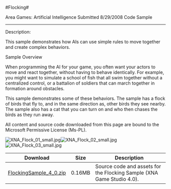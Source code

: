 #Flocking#

Area
Games: Artificial Intelligence
Submitted
8/29/2008
Code Sample

---

Description:

This sample demonstrates how AIs can use simple rules to move together and create complex behaviors.

Sample Overview

When programming the AI for your game, you often want your actors to move and react together, without having to behave identically. For example, you might want to simulate a school of fish that all swim together without a centralized control, or a battalion of soldiers that can march together in formation around obstacles.

This sample demonstrates some of these behaviors. The sample has a flock of birds that fly to, and in the same direction as, other birds they see nearby. The sample also has a cat that you can turn on and who then chases the birds as they run away.


All content and source code downloaded from this page are bound to the Microsoft Permissive License (Ms-PL).

![XNA_Flock_01_small.jpg](https://github.com/simondarksidej/XNAGameStudio/blob/master/Images/XNA_Flock_01_small.jpg)![XNA_Flock_02_small.jpg](https://github.com/simondarksidej/XNAGameStudio/blob/master/Images/XNA_Flock_02_small.jpg)![XNA_Flock_03_small.jpg](https://github.com/simondarksidej/XNAGameStudio/blob/master/Images/XNA_Flock_03_small.jpg)		


Download | Size | Description
---|---|---|
[FlockingSample_4_0.zip](https://github.com/simondarksidej/XNAGameStudio/blob/master/Samples/FlockingSample_4_0.zip?raw=true) | 0.16MB | Source code and assets for the Flocking Sample (XNA Game Studio 4.0). 